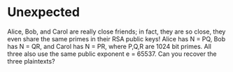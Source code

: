 # Unexpected

Alice, Bob, and Carol are really close friends; in fact, they are so close, they even share the same primes in their RSA public keys! Alice has N = PQ, Bob has N = QR, and Carol has N = PR, where P,Q,R are 1024 bit primes. All three also use the same public exponent e = 65537. Can you recover the three plaintexts?